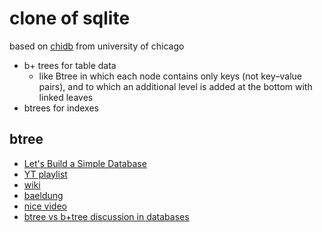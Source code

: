 # clone of sqlite

based on [chidb](http://chi.cs.uchicago.edu/chidb/index.html) from university of chicago

* b+ trees for table data
    *  like Btree in which each node contains only keys (not key–value pairs), and to which an additional level is added at the bottom with linked leaves
* btrees for indexes

## btree
* [Let's Build a Simple Database](https://cstack.github.io/db_tutorial/)
* [YT playlist](https://www.youtube.com/playlist?list=PLA5Lqm4uh9Bbq-E0ZnqTIa8LRaL77ica6)
* [wiki](https://en.wikipedia.org/wiki/B-tree)
* [baeldung](https://www.baeldung.com/cs/b-tree-data-structure)
* [nice video](https://www.youtube.com/watch?v=SI6E4Ma2ddg)
* [btree vs b+tree discussion in databases](https://www.youtube.com/watch?v=UzHl2VzyZS4)